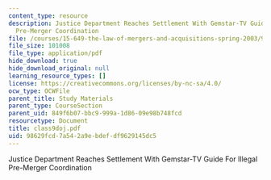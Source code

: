 ```yaml
---
content_type: resource
description: Justice Department Reaches Settlement With Gemstar-TV Guide For Illegal
  Pre-Merger Coordination
file: /courses/15-649-the-law-of-mergers-and-acquisitions-spring-2003/98629fcd7a542a9ebdefdf9629145dc5_class9doj.pdf
file_size: 101008
file_type: application/pdf
hide_download: true
hide_download_original: null
learning_resource_types: []
license: https://creativecommons.org/licenses/by-nc-sa/4.0/
ocw_type: OCWFile
parent_title: Study Materials
parent_type: CourseSection
parent_uid: 849f6b07-bbc9-999a-1d86-09e98b748fcd
resourcetype: Document
title: class9doj.pdf
uid: 98629fcd-7a54-2a9e-bdef-df9629145dc5
---
```

Justice Department Reaches Settlement With Gemstar-TV Guide For Illegal Pre-Merger Coordination